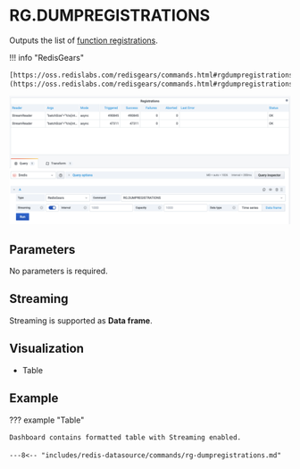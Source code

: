 # RG.DUMPREGISTRATIONS

Outputs the list of [function registrations](https://oss.redislabs.com/redisgears/functions.html#registration).

!!! info "RedisGears"

    [https://oss.redislabs.com/redisgears/commands.html#rgdumpregistrations](https://oss.redislabs.com/redisgears/commands.html#rgdumpregistrations)

![RG.DUMPREGISTRATIONS](../../images/redis-datasource/commands/rg-dumpregistrations.png)

## Parameters

No parameters is required.

## Streaming

Streaming is supported as **Data frame**.

## Visualization

- Table

## Example

??? example "Table"

    Dashboard contains formatted table with Streaming enabled.

    ---8<-- "includes/redis-datasource/commands/rg-dumpregistrations.md"
